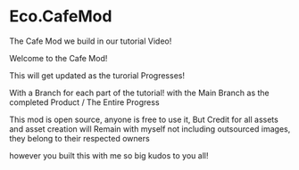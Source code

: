 # Eco.CafeMod
The Cafe Mod we build in our tutorial Video!

Welcome to the Cafe Mod! 

This will get updated as the turorial Progresses! 

With a Branch for each part of the tutorial! with the Main Branch as the completed Product / The Entire Progress

This mod is open source, anyone is free to use it, But Credit for all assets and asset creation will Remain with myself not including outsourced images, they belong to their respected owners

however you built this with me so big kudos to you all!
